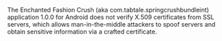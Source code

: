 The Enchanted Fashion Crush (aka com.tabtale.springcrushbundleint) application 1.0.0 for Android does not verify X.509 certificates from SSL servers, which allows man-in-the-middle attackers to spoof servers and obtain sensitive information via a crafted certificate.